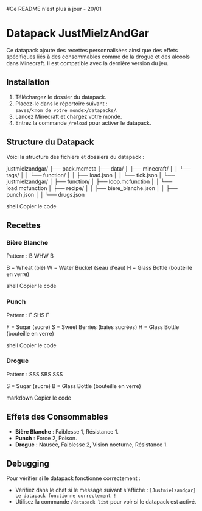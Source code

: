 #Ce README n'est plus à jour - 20/01

# Datapack JustMielzAndGar

Ce datapack ajoute des recettes personnalisées ainsi que des effets spécifiques liés à des consommables comme de la drogue et des alcools dans Minecraft. Il est compatible avec la dernière version du jeu.

## Installation

1. Téléchargez le dossier du datapack.
2. Placez-le dans le répertoire suivant : `saves/<nom_de_votre_monde>/datapacks/`.
3. Lancez Minecraft et chargez votre monde.
4. Entrez la commande `/reload` pour activer le datapack.

## Structure du Datapack

Voici la structure des fichiers et dossiers du datapack :

justmielzandgar/ ├── pack.mcmeta ├── data/ │ ├── minecraft/ │ │ └── tags/ │ │ └── function/ │ │ ├── load.json │ │ └── tick.json │ └── justmielzandgar/ │ ├── function/ │  ├── loop.mcfunction │ │ └── load.mcfunction │ ├── recipe/ │ │ ├── biere_blanche.json │ │ ├── punch.json │ │ └── drugs.json

shell
Copier le code

## Recettes

### Bière Blanche

Pattern : B WHW B

B = Wheat (blé) W = Water Bucket (seau d'eau) H = Glass Bottle (bouteille en verre)

shell
Copier le code

### Punch

Pattern : F SHS F

F = Sugar (sucre) S = Sweet Berries (baies sucrées) H = Glass Bottle (bouteille en verre)

shell
Copier le code

### Drogue

Pattern : SSS SBS SSS

S = Sugar (sucre) B = Glass Bottle (bouteille en verre)

markdown
Copier le code

## Effets des Consommables

- **Bière Blanche** : Faiblesse 1, Résistance 1.
- **Punch** : Force 2, Poison.
- **Drogue** : Nausée, Faiblesse 2, Vision nocturne, Résistance 1.

## Debugging

Pour vérifier si le datapack fonctionne correctement :
- Vérifiez dans le chat si le message suivant s'affiche : `[Justmielzandgar] Le datapack fonctionne correctement !`
- Utilisez la commande `/datapack list` pour voir si le datapack est activé.
